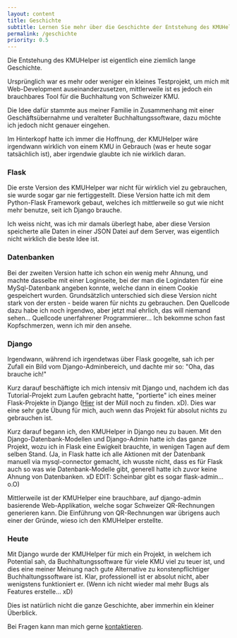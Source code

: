 ```yaml
---
layout: content
title: Geschichte
subtitle: Lernen Sie mehr über die Geschichte der Entstehung des KMUHelpers.
permalink: /geschichte
priority: 0.5
---
```


Die Entstehung des KMUHelper ist eigentlich eine ziemlich lange Geschichte.

Ursprünglich war es mehr oder weniger ein kleines Testprojekt, um mich mit Web-Development auseinanderzusetzen, mittlerweile ist es jedoch ein brauchbares Tool für die Buchhaltung von Schweizer KMU.

Die Idee dafür stammte aus meiner Familie in Zusammenhang mit einer Geschäftsübernahme und veralteter Buchhaltungssoftware, dazu möchte ich jedoch nicht genauer eingehen.

Im Hinterkopf hatte ich immer die Hoffnung, der KMUHelper wäre irgendwann wirklich von einem KMU in Gebrauch (was er heute sogar tatsächlich ist), aber irgendwie glaubte ich nie wirklich daran.

### Flask

Die erste Version des KMUHelper war nicht für wirklich viel zu gebrauchen, sie wurde sogar gar nie fertiggestellt. Diese Version hatte ich mit dem Python-Flask Framework gebaut, welches ich mittlerweile so gut wie nicht mehr benutze, seit ich Django brauche.

Ich weiss nicht, was ich mir damals überlegt habe, aber diese Version speicherte alle Daten in einer JSON Datei auf dem Server, was eigentlich nicht wirklich die beste Idee ist.

### Datenbanken

Bei der zweiten Version hatte ich schon ein wenig mehr Ahnung, und machte dasselbe mit einer Loginseite, bei der man die Logindaten für eine MySql-Datenbank angeben konnte, welche dann in einem Cookie gespeichert wurden. Grundsätzlich unterschied sich diese Version nicht stark von der ersten - beide waren für nichts zu gebrauchen. Den Quellcode dazu habe ich noch irgendwo, aber jetzt mal ehrlich, das will niemand sehen... Quellcode unerfahrener Programmierer... Ich bekomme schon fast Kopfschmerzen, wenn ich mir den ansehe.

### Django

Irgendwann, während ich irgendetwas über Flask googelte, sah ich per Zufall ein Bild vom Django-Adminbereich, und dachte mir so: "Oha, das brauche ich!"

Kurz darauf beschäftigte ich mich intensiv mit Django und, nachdem ich das Tutorial-Projekt zum Laufen gebracht hatte, "portierte" ich eines meiner Flask-Projekte in Django ([Hier](https://github.com/rafaelurben/django-choosemusic) ist der Müll noch zu finden. xD). Dies war eine sehr gute Übung für mich, auch wenn das Projekt für absolut nichts zu gebrauchen ist.

Kurz darauf begann ich, den KMUHelper in Django neu zu bauen. Mit den Django-Datenbank-Modellen und Django-Admin hatte ich das ganze Projekt, wozu ich in Flask eine Ewigkeit brauchte, in wenigen Tagen auf dem selben Stand. (Ja, in Flask hatte ich alle Aktionen mit der Datenbank manuell via mysql-connector gemacht, ich wusste nicht, dass es für Flask auch so was wie Datenbank-Modelle gibt, generell hatte ich zuvor keine Ahnung von Datenbanken. xD EDIT: Scheinbar gibt es sogar flask-admin... o.O)

Mittlerweile ist der KMUHelper eine brauchbare, auf django-admin basierende Web-Applikation, welche sogar Schweizer QR-Rechnungen generieren kann. Die Einführung von QR-Rechnungen war übrigens auch einer der Gründe, wieso ich den KMUHelper erstellte.

### Heute

Mit Django wurde der KMUHelper für mich ein Projekt, in welchem ich Potential sah, da Buchhaltungssoftware für viele KMU viel zu teuer ist, und dies eine meiner Meinung nach gute Alternative zu konstenpflichtiger Buchhaltungssoftware ist. Klar, professionell ist er absolut nicht, aber wenigstens funktioniert er. (Wenn ich nicht wieder mal mehr Bugs als Features erstelle... xD)

Dies ist natürlich nicht die ganze Geschichte, aber immerhin ein kleiner Überblick.

Bei Fragen kann man mich gerne [kontaktieren](kontakt).
